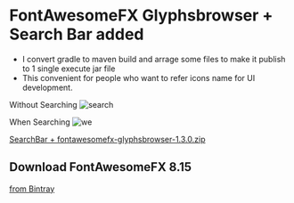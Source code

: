 # FontAwesomeFX Glyphsbrowser + Search Bar added 
- I convert gradle to maven build and arrage some files to make it publish to 1 single execute jar file
- This convenient for people who want to refer icons name for UI development.

Without Searching
![search](https://user-images.githubusercontent.com/20374208/32386681-b2c17dc6-c0ca-11e7-9a68-a42155703c18.png)

When Searching
![we](https://user-images.githubusercontent.com/20374208/32386684-b472873c-c0ca-11e7-8f9d-723e77eac2e7.png)

[SearchBar + fontawesomefx-glyphsbrowser-1.3.0.zip](https://github.com/Jerady/fontawesomefx-glyphsbrowser/files/1441864/SearchBar.fontawesomefx-glyphsbrowser-1.3.0.zip)

## Download FontAwesomeFX 8.15
[from Bintray](https://bintray.com/jerady/maven/FontAwesomeFX/8.15/view)
